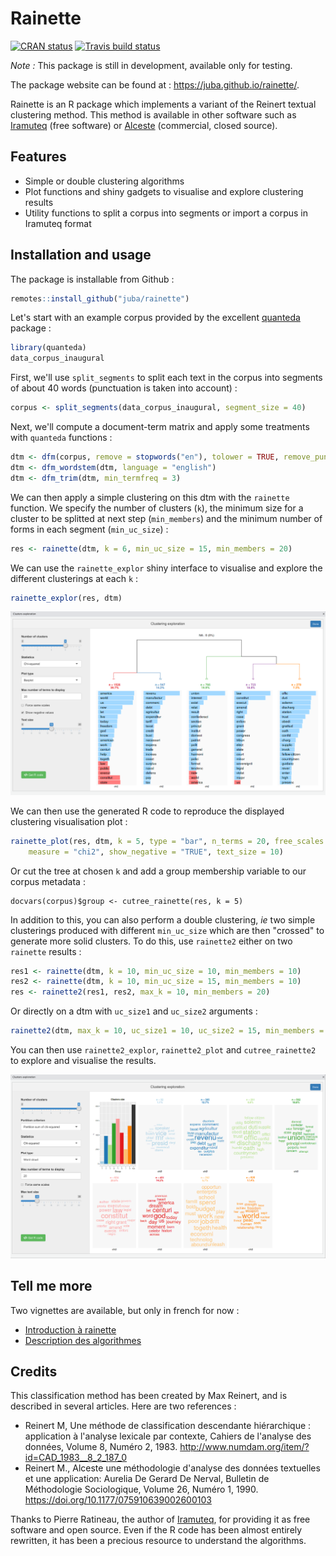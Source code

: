 # Rainette

[![CRAN status](https://www.r-pkg.org/badges/version-ago/rainette)](https://cran.r-project.org/package=rainette)
[![Travis build status](https://travis-ci.org/juba/rainette.svg?branch=master)](https://travis-ci.org/juba/rainette)
<!-- [![Coverage status](https://codecov.io/gh/juba/rainette/branch/master/graph/badge.svg)](https://codecov.io/github/juba/rainette?branch=master) -->

*Note :* This package is still in development, available only for testing.

The package website can be found at : https://juba.github.io/rainette/.

Rainette is an R package which implements a variant of the Reinert textual clustering method. This method is available in other software such as [Iramuteq](http://www.iramuteq.org/) (free software) or [Alceste](http://www.image-zafar.com/Logiciel.html) (commercial, closed source).

## Features

- Simple or double clustering algorithms
- Plot functions and shiny gadgets to visualise and explore clustering results
- Utility functions to split a corpus into segments or import a corpus in Iramuteq format

## Installation and usage

The package is installable from Github :

```r
remotes::install_github("juba/rainette")
```

Let's start with an example corpus provided by the excellent [quanteda](https://quanteda.io) package :

```r
library(quanteda)
data_corpus_inaugural
```

First, we'll use `split_segments` to split each text in the corpus into segments of about 40 words (punctuation is taken into account) :

```r
corpus <- split_segments(data_corpus_inaugural, segment_size = 40)
```

Next, we'll compute a document-term matrix and apply some treatments with `quanteda` functions :

```r
dtm <- dfm(corpus, remove = stopwords("en"), tolower = TRUE, remove_punct = TRUE)
dtm <- dfm_wordstem(dtm, language = "english")
dtm <- dfm_trim(dtm, min_termfreq = 3)
```

We can then apply a simple clustering on this dtm with the `rainette` function. We specify the number of clusters (`k`), the minimum size for a cluster to be splitted at next step (`min_members`) and the minimum number of forms in each segment (`min_uc_size`) :

```r
res <- rainette(dtm, k = 6, min_uc_size = 15, min_members = 20)
```

We can use the `rainette_explor` shiny interface to visualise and explore the different clusterings at each `k` :

```r
rainette_explor(res, dtm)
```

![](man/figures/rainette_explor.png)

We can then use the generated R code to reproduce the displayed clustering visualisation plot :

```r
rainette_plot(res, dtm, k = 5, type = "bar", n_terms = 20, free_scales = FALSE,
    measure = "chi2", show_negative = "TRUE", text_size = 10)
```

Or cut the tree at chosen `k` and add a group membership variable to our corpus metadata :

```    
docvars(corpus)$group <- cutree_rainette(res, k = 5)
```

In addition to this, you can also perform a double clustering, *ie* two simple clusterings produced with different `min_uc_size` which are then "crossed" to generate more solid clusters. To do this, use `rainette2` either on two `rainette` results :

```r
res1 <- rainette(dtm, k = 10, min_uc_size = 10, min_members = 10)
res2 <- rainette(dtm, k = 10, min_uc_size = 15, min_members = 10)
res <- rainette2(res1, res2, max_k = 10, min_members = 20)
```

Or directly on a dtm with `uc_size1` and `uc_size2` arguments :

```r
rainette2(dtm, max_k = 10, uc_size1 = 10, uc_size2 = 15, min_members = 20)
```

You can then use `rainette2_explor`, `rainette2_plot` and `cutree_rainette2` to explore and visualise the results.

![](man/figures/rainette2_explor.png)

## Tell me more

Two vignettes are available, but only in french for now :

- [Introduction à rainette](https://juba.github.io/rainette/articles/introduction_usage.html)
- [Description des algorithmes](https://juba.github.io/rainette/articles/algorithmes.html)

## Credits

This classification method has been created by Max Reinert, and is described in several articles. Here are two references :

- Reinert M, Une méthode de classification descendante hiérarchique : application à l'analyse lexicale par contexte, Cahiers de l'analyse des données, Volume 8, Numéro 2, 1983. <http://www.numdam.org/item/?id=CAD_1983__8_2_187_0>
- Reinert M., Alceste une méthodologie d'analyse des données textuelles et une application: Aurelia De Gerard De Nerval, Bulletin de Méthodologie Sociologique, Volume 26, Numéro 1, 1990. <https://doi.org/10.1177/075910639002600103>

Thanks to Pierre Ratineau, the author of [Iramuteq](http://www.iramuteq.org/), for providing it as free software and open source. Even if the R code has been almost entirely rewritten, it has been a precious resource to understand the algorithms.
